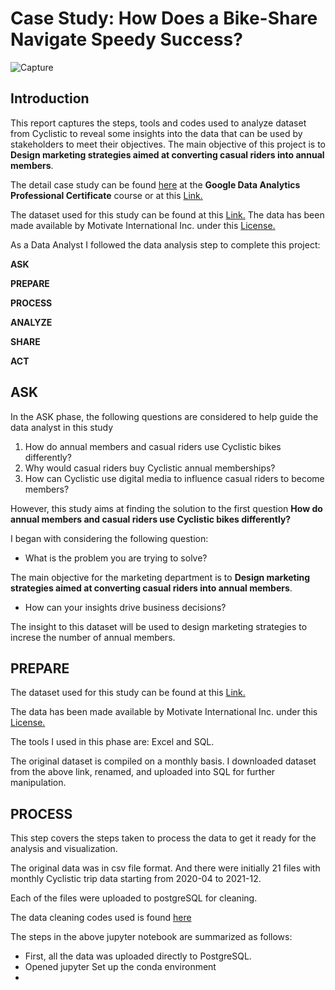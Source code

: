 # Case Study: How Does a Bike-Share Navigate Speedy Success?
![Capture](https://user-images.githubusercontent.com/98782609/152880971-c961c005-6dfa-4583-be25-11560b59982a.JPG)


## Introduction

This report captures the steps, tools and codes used to analyze dataset from Cyclistic to reveal some insights into the data that can be used by stakeholders to meet their objectives.
The main objective of this project is to **Design marketing strategies aimed at converting casual riders into annual members**.

The detail case study can be found [here](https://www.coursera.org/learn/google-data-analytics-capstone/supplement/7PGIT/case-study-1-how-does-a-bike-share-navigate-speedy-success) at the **Google Data Analytics Professional Certificate** course or at this [Link.](https://d18ky98rnyall9.cloudfront.net/aacF81H_TsWnBfNR_x7FIg_36299b28fa0c4a5aba836111daad12f1_DAC8-Case-Study-1.pdf?Expires=1644364800&Signature=R56OjAyx9ZGBJPJEBLihJv0~vicHKxREKbY8K5iqEt1-Pf36-7oCE24uREWPN6SuLSp6rtKH66zK7BNZYUPj02wTf-RMP8byTma0yubDh~8-mtozlvCU5kQVDLZfQTHBb-5jn3qJCf5TF0iofrqTWar5iI39U10qWEzerJ7ehLg_&Key-Pair-Id=APKAJLTNE6QMUY6HBC5A)

The dataset used for this study can be found at this [Link.](https://divvy-tripdata.s3.amazonaws.com/index.html) The data has been made available by
Motivate International Inc. under this [License.](https://ride.divvybikes.com/data-license-agreement)


As a Data Analyst I followed the data analysis step to complete this project:

**ASK**

**PREPARE**

**PROCESS**

**ANALYZE**

**SHARE**

**ACT**




## **ASK**
In the ASK phase, the following questions are considered to help guide the data analyst in this study
1. How do annual members and casual riders use Cyclistic bikes differently?
2. Why would casual riders buy Cyclistic annual memberships?
3. How can Cyclistic use digital media to influence casual riders to become members?

However, this study aims at finding the solution to the first question **How do annual members and casual riders use Cyclistic bikes differently?**

I began with considering the following question:
-  What is the problem you are trying to solve?

The main objective for the marketing department is to **Design marketing strategies aimed at converting casual riders into annual members**.

-  How can your insights drive business decisions?

The insight to this dataset will be used to design marketing strategies to increse the number of annual members.




## **PREPARE**

The dataset used for this study can be found at this [Link.](https://divvy-tripdata.s3.amazonaws.com/index.html) 

The data has been made available by Motivate International Inc. under this [License.](https://ride.divvybikes.com/data-license-agreement)

The tools I used in this phase are: Excel and SQL.

The original dataset is compiled on a monthly basis. I downloaded dataset from the above link, renamed, and uploaded into SQL for further manipulation.



## **PROCESS**

This step covers the steps taken to process the data to get it ready for the analysis and visualization.

The original data was in csv file format. And there were initially 21 files with monthly Cyclistic trip data starting from 2020-04 to 2021-12.

Each of the files were uploaded to postgreSQL for cleaning.

The data cleaning codes used is found [here](bike_share.ipynb)

The steps in the above jupyter notebook are summarized as follows:

- First, all the data was uploaded directly to PostgreSQL.
- Opened jupyter Set up the conda environment
- 



